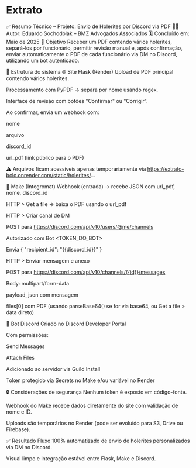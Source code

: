 # Extrato

✅ Resumo Técnico – Projeto: Envio de Holerites por Discord via PDF
👨‍💻 Autor: Eduardo Sochodolak – BMZ Advogados Associados
🗓️ Concluído em: Maio de 2025
📌 Objetivo
Receber um PDF contendo vários holerites, separá-los por funcionário, permitir revisão manual e, após confirmação, enviar automaticamente o PDF de cada funcionário via DM no Discord, utilizando um bot autenticado.

🧱 Estrutura do sistema
🌐 Site Flask (Render)
Upload de PDF principal contendo vários holerites.

Processamento com PyPDF → separa por nome usando regex.

Interface de revisão com botões "Confirmar" ou "Corrigir".

Ao confirmar, envia um webhook com:

nome

arquivo

discord_id

url_pdf (link público para o PDF)

⚠️ Arquivos ficam acessíveis apenas temporariamente via https://extrato-bclc.onrender.com/static/holerites/...

🧰 Make (Integromat)
Webhook (entrada) → recebe JSON com url_pdf, nome, discord_id

HTTP > Get a file → baixa o PDF usando o url_pdf

HTTP > Criar canal de DM

POST para https://discord.com/api/v10/users/@me/channels

Autorizado com Bot <TOKEN_DO_BOT>

Envia { "recipient_id": "{{discord_id}}" }

HTTP > Enviar mensagem e anexo

POST para https://discord.com/api/v10/channels/{{id}}/messages

Body: multipart/form-data

payload_json com mensagem

files[0] com PDF (usando parseBase64() se for via base64, ou Get a file > data direto)

🤖 Bot Discord
Criado no Discord Developer Portal

Com permissões:

Send Messages

Attach Files

Adicionado ao servidor via Guild Install

Token protegido via Secrets no Make e/ou variável no Render

🔒 Considerações de segurança
Nenhum token é exposto em código-fonte.

Webhook do Make recebe dados diretamente do site com validação de nome e ID.

Uploads são temporários no Render (pode ser evoluído para S3, Drive ou Firebase).

✅ Resultado
Fluxo 100% automatizado de envio de holerites personalizados via DM no Discord.

Visual limpo e integração estável entre Flask, Make e Discord.

